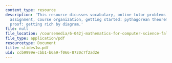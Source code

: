 ```yaml
---
content_type: resource
description: 'This resource dicusses vocabulary, online tutor problems 1, reading
  assignment, course organization, getting started: pythagorean theorem and A False
  proof: getting rich by diagram.'
file: null
file_location: /coursemedia/6-042j-mathematics-for-computer-science-fall-2005/ccb9999ecbb1b6a9f0668720c7f2ad2e_slides1w.pdf
file_type: application/pdf
resourcetype: Document
title: slides1w.pdf
uid: ccb9999e-cbb1-b6a9-f066-8720c7f2ad2e
---
```

